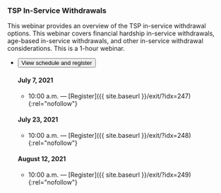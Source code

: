### TSP In-Service Withdrawals

This webinar provides an overview of the TSP in-service withdrawal options. This webinar covers financial hardship in-service withdrawals, age-based in-service withdrawals, and other in-service withdrawal considerations. This is a 1-hour webinar.

<ul class="usa-accordion">
<li>
  <button
    class="usa-accordion-button"
    aria-expanded="false"
    aria-controls="register-in-service-withdrawals">
    View schedule and register
  </button>
<div id="register-in-service-withdrawals" class="usa-accordion-content" markdown="1">

#### July 7, 2021

- 10:00 a.m. 	— [Register]({{ site.baseurl }}/exit/?idx=247){:rel="nofollow"}

#### July 23, 2021

- 10:00 a.m. 	— [Register]({{ site.baseurl }}/exit/?idx=248){:rel="nofollow"}

#### August 12, 2021

- 10:00 a.m. 	— [Register]({{ site.baseurl }}/exit/?idx=249){:rel="nofollow"}

</div>
</li>
</ul>
